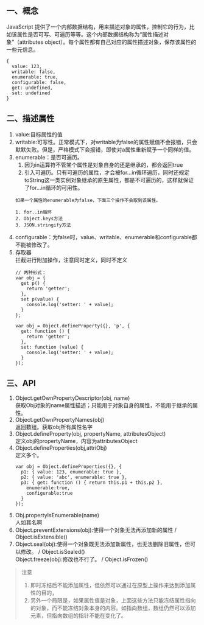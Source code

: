 ## 一、概念  
JavaScript 提供了一个内部数据结构，用来描述对象的属性，控制它的行为，比如该属性是否可写、可遍历等等。这个内部数据结构称为“属性描述对象”（attributes object）。每个属性都有自己对应的属性描述对象，保存该属性的一些元信息。
~~~  
{
  value: 123,
  writable: false,
  enumerable: true,
  configurable: false,
  get: undefined,
  set: undefined
}
~~~  
## 二、描述属性  
1. value:目标属性的值  
2. writable:可写性。正常模式下，对writable为false的属性赋值不会报错，只会默默失败。但是，严格模式下会报错，即使对a属性重新赋予一个同样的值。  
3. enumerable：是否可遍历。  
   1. 因为in运算符不管某个属性是对象自身的还是继承的，都会返回true  
   2. 引入可遍历。只有可遍历的属性，才会被for...in循环遍历，同时还规定toString这一类实例对象继承的原生属性，都是不可遍历的，这样就保证了for...in循环的可用性。  
   ~~~  
   如果一个属性的enumerable为false，下面三个操作不会取到该属性。
   
   1. for..in循环
   2. Object.keys方法
   3. JSON.stringify方法
   ~~~  
4. configurable：为false时，value、writable、enumerable和configurable都不能被修改了。  
5. 存取器  
   拦截进行附加操作，注意同时定义，同时不定义
   ```  
   // 两种形式：  
   var obj = {
     get p() {
       return 'getter';
     },
     set p(value) {
       console.log('setter: ' + value);
     }
   };
   
   var obj = Object.defineProperty({}, 'p', {
     get: function () {
       return 'getter';
     },
     set: function (value) {
       console.log('setter: ' + value);
     }
   });
   ```

## 三、API  
1. Object.getOwnPropertyDescriptor(obj, name)  
   获取Obj对象的name属性描述；只能用于对象自身的属性，不能用于继承的属性。  
2. Object.getOwnPropertyNames(obj)  
   返回数组。获取obj所有属性名字  
3. Object.defineProperty(obj, propertyName, attributesObject)  
   定义obj的propertyName，内容为attributesObject  
4. Object.defineProperties(obj,attriObj)  
   定义多个。  
   ```  
   var obj = Object.defineProperties({}, {
     p1: { value: 123, enumerable: true },
     p2: { value: 'abc', enumerable: true },
     p3: { get: function () { return this.p1 + this.p2 },
       enumerable:true,
       configurable:true
     }
   });
   ```  
5. Obj.propertyIsEnumerable(name)  
   人如其名啊  
6. Object.preventExtensions(obj):使得一个对象无法再添加新的属性 / Object.isExtensible() 
7. Object.seal(obj):使得一个对象既无法添加新属性，也无法删除旧属性，但可以修改。 / Object.isSealed()  
   Object.freeze(obj):修改也不行了。 / Object.isFrozen()  
> 注意  
> 1. 即时冻结后不能添加属性，但依然可以通过在原型上操作来达到添加属性的目的，  
> 2. 另外一个局限是，如果属性值是对象，上面这些方法只能冻结属性指向的对象，而不能冻结对象本身的内容。如指向数组，数组仍然可以添加元素，但指向数组的指针不能在变化了。